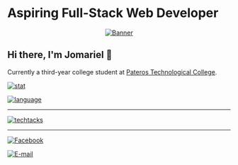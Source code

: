 # Aspiring Full-Stack Web Developer

<div align="center">
  <a href="#">
    <img src="https://media.giphy.com/media/UtnxCnjWAOL1J6TNUR/giphy.gif" alt="Banner" />
  </a>
</div>

## Hi there, I'm Jomariel 👋

Currently a third-year college student at [Pateros Technological College](https://www.facebook.com/ptc1993/).

[![stat](https://github-readme-stats.vercel.app/api?username=jmrl23&count_private=false)](#)

[![language](https://github-readme-stats.vercel.app/api/top-langs/?username=jmrl23&hide=html,ejs,css,scss,shell&layout=compact)](#)

---

[![techtacks](https://skillicons.dev/icons?i=php,tailwind,express,nest,next)](https://github.com/jmrl23)

---

[![Facebook](https://img.shields.io/badge/facebook-jmrl23-transparent?style=social&logo=facebook)](https://www.facebook.com/JmrL23)

[![E-mail](https://img.shields.io/badge/Email-gaiterajomariel@gmail.com-transparent?style=social&logo=gmail)](mailto:gaiterajomariel@gmail.com)
